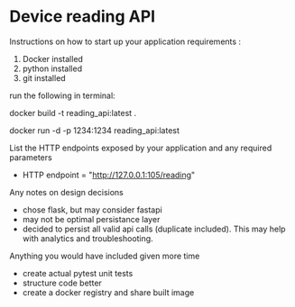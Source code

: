 # Device reading API

Instructions on how to start up your application 
requirements :
1. Docker installed
2. python installed
3. git installed

run the following in terminal:

docker build -t reading_api:latest .

docker run -d -p 1234:1234 reading_api:latest


List the HTTP endpoints exposed by your application and any required parameters
* HTTP endpoint = "http://127.0.0.1:105/reading"

Any notes on design decisions 
* chose flask, but may consider fastapi
* may not be optimal persistance layer
* decided to persist all valid api calls (duplicate included). This may help with analytics and troubleshooting.


Anything you would have included given more time

* create actual pytest unit tests
* structure code better
* create a docker registry and share built image